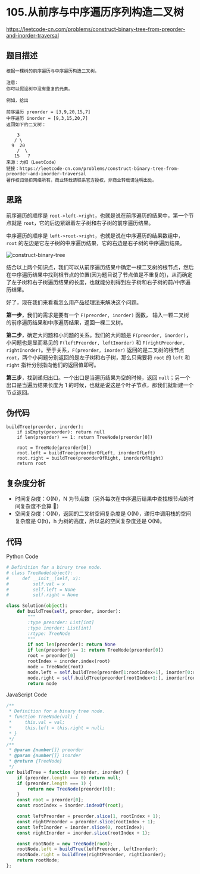 # 105.从前序与中序遍历序列构造二叉树

https://leetcode-cn.com/problems/construct-binary-tree-from-preorder-and-inorder-traversal

## 题目描述

```
根据一棵树的前序遍历与中序遍历构造二叉树。

注意:
你可以假设树中没有重复的元素。

例如，给出

前序遍历 preorder = [3,9,20,15,7]
中序遍历 inorder = [9,3,15,20,7]
返回如下的二叉树：

    3
   / \
  9  20
    /  \
   15   7
来源：力扣（LeetCode）
链接：https://leetcode-cn.com/problems/construct-binary-tree-from-preorder-and-inorder-traversal
著作权归领扣网络所有。商业转载请联系官方授权，非商业转载请注明出处。
```

## 思路

前序遍历的顺序是 `root->left->right`，也就是说在前序遍历的结果中，第一个节点就是 `root`，它的后边紧跟着左子树和右子树的前序遍历结果。

中序遍历的顺序是 `left->root->right`，也就是说在中序遍历的结果数组中，`root` 的左边是它左子树的中序遍历结果，它的右边是右子树的中序遍历结果。

![construct-binary-tree](https://cdn.jsdelivr.net/gh/suukii/91-days-algorithm/assets/construct_binary_tree.png)

结合以上两个知识点，我们可以从前序遍历结果中确定一棵二叉树的根节点，然后在中序遍历结果中找到根节点的位置(因为题目说了节点值是不重复的)，从而确定了左子树和右子树遍历结果的长度，也就能分别得到左子树和右子树的前/中序遍历结果。

好了，现在我们来看看怎么用产品经理法来解决这个问题。

**第一步**，我们的需求是要有一个 `F(preorder, inorder)` 函数， 输入一颗二叉树的前序遍历结果和中序遍历结果，返回一棵二叉树。

**第二步**，确定大问题和小问题的关系。我们的大问题是 `F(preorder, inorder)`，小问题也是显而易见的 `F(leftPreorder, leftInorder)` 和 `F(rightPreorder, rightInorder)`。至于关系，`F(preorder, inorder)` 返回的是二叉树的根节点 `root`，两个小问题分别返回的是左子树和右子树，那么只需要将 `root` 的 `left` 和 `right` 指针分别指向他们的返回值即可。

**第三步**，找到递归出口。一个出口是当遍历结果为空的时候，返回 `null`；另一个出口是当遍历结果长度为 1 的时候，也就是说这是个叶子节点，那我们就新建一个节点返回。

## 伪代码

```
buildTree(preorder, inorder):
    if isEmpty(preorder): return null
    if len(preorder) == 1: return TreeNode(preorder[0])

    root = TreeNode(preorder[0])
    root.left = buildTree(preorderOfLeft, inorderOfLeft)
    root.right = buildTree(preorderOfRight, inorderOfRight)
    return root
```

## 复杂度分析

-   时间复杂度：O(N)，N 为节点数（另外每次在中序遍历结果中查找根节点的时间复杂度不会算 🥺）
-   空间复杂度：O(N)，返回的二叉树空间复杂度是 O(N)，递归中调用栈的空间复杂度是 O(h)，h 为树的高度，所以总的空间复杂度还是 O(N)。

## 代码

Python Code

```py
# Definition for a binary tree node.
# class TreeNode(object):
#     def __init__(self, x):
#         self.val = x
#         self.left = None
#         self.right = None

class Solution(object):
    def buildTree(self, preorder, inorder):
        """
        :type preorder: List[int]
        :type inorder: List[int]
        :rtype: TreeNode
        """
        if not len(preorder): return None
        if len(preorder) == 1: return TreeNode(preorder[0])
        root = preorder[0]
        rootIndex = inorder.index(root)
        node = TreeNode(root)
        node.left = self.buildTree(preorder[1:rootIndex+1], inorder[0:rootIndex])
        node.right = self.buildTree(preorder[rootIndex+1:], inorder[rootIndex+1:])
        return node
```

JavaScript Code

```js
/**
 * Definition for a binary tree node.
 * function TreeNode(val) {
 *     this.val = val;
 *     this.left = this.right = null;
 * }
 */
/**
 * @param {number[]} preorder
 * @param {number[]} inorder
 * @return {TreeNode}
 */
var buildTree = function (preorder, inorder) {
    if (preorder.length === 0) return null;
    if (preorder.length === 1) {
        return new TreeNode(preorder[0]);
    }
    const root = preorder[0];
    const rootIndex = inorder.indexOf(root);

    const leftPreorder = preorder.slice(1, rootIndex + 1);
    const rightPreorder = preorder.slice(rootIndex + 1);
    const leftInorder = inorder.slice(0, rootIndex);
    const rightInorder = inorder.slice(rootIndex + 1);

    const rootNode = new TreeNode(root);
    rootNode.left = buildTree(leftPreorder, leftInorder);
    rootNode.right = buildTree(rightPreorder, rightInorder);
    return rootNode;
};
```
